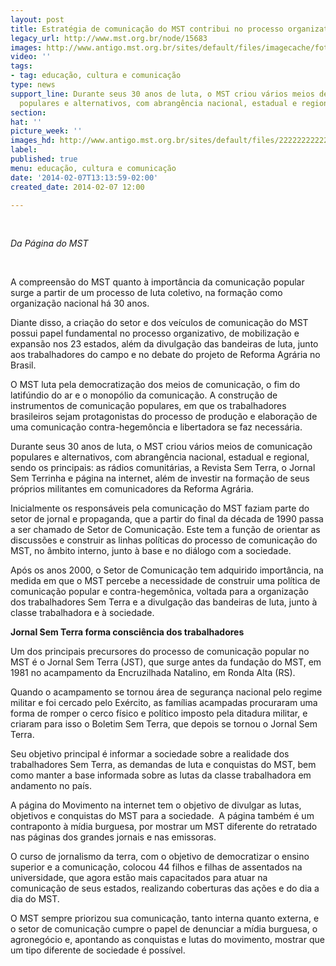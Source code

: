 ```yaml
---
layout: post
title: Estratégia de comunicação do MST contribui no processo organizativo
legacy_url: http://www.mst.org.br/node/15683
images: http://www.antigo.mst.org.br/sites/default/files/imagecache/foto_destaque/2222222222222.jpg
video: ''
tags:
- tag: educação, cultura e comunicação
type: news
support_line: Durante seus 30 anos de luta, o MST criou vários meios de comunicação
  populares e alternativos, com abrangência nacional, estadual e regional.
section: 
hat: ''
picture_week: ''
images_hd: http://www.antigo.mst.org.br/sites/default/files/2222222222222.jpg
label: 
published: true
menu: educação, cultura e comunicação
date: '2014-02-07T13:13:59-02:00'
created_date: 2014-02-07 12:00

---
```

<p>&nbsp;</p><p><em>Da Página do MST</em></p><p>&nbsp;</p><p>A compreensão do MST quanto à importância da comunicação popular surge a partir de um processo de luta coletivo, na formação como organização nacional há 30 anos.</p><p>Diante disso, a criação do setor e dos veículos de comunicação do MST possui papel fundamental no processo organizativo, de mobilização e expansão nos 23 estados, além da divulgação das bandeiras de luta, junto aos trabalhadores do campo e no debate do projeto de Reforma Agrária no Brasil.</p><p>O MST luta pela democratização dos meios de comunicação, o fim do latifúndio do ar e o monopólio da comunicação. A construção de instrumentos de comunicação populares, em que os trabalhadores brasileiros sejam protagonistas do processo de produção e elaboração de uma comunicação contra-hegemôncia e libertadora se faz necessária.</p><p>Durante seus 30 anos de luta, o MST criou vários meios de comunicação populares e alternativos, com abrangência nacional, estadual e regional, sendo os principais: as rádios comunitárias, a Revista Sem Terra, o Jornal Sem Terrinha e página na internet, além de investir na formação de seus próprios militantes em comunicadores da Reforma Agrária.</p><p>Inicialmente os responsáveis pela comunicação do MST faziam parte do setor de jornal e propaganda, que a partir do final da década de 1990 passa a ser chamado de Setor de Comunicação. Este tem a função de orientar as discussões e construir as linhas políticas do processo de comunicação do MST, no âmbito interno, junto à base e no diálogo com a sociedade. &nbsp;</p><p>Após os anos 2000, o Setor de Comunicação tem adquirido importância, na medida em que o MST percebe a necessidade de construir uma política de comunicação popular e contra-hegemônica, voltada para a organização dos trabalhadores Sem Terra e a divulgação das bandeiras de luta, junto à classe trabalhadora e à sociedade.</p><p><strong>Jornal Sem Terra forma consciência dos trabalhadores</strong></p><p>Um dos principais precursores do processo de comunicação popular no MST é o Jornal Sem Terra (JST), que surge antes da fundação do MST, em 1981 no acampamento da Encruzilhada Natalino, em Ronda Alta (RS).</p><p>Quando o acampamento se tornou área de segurança nacional pelo regime militar e foi cercado pelo Exército, as famílias acampadas procuraram uma forma de romper o cerco físico e político imposto pela ditadura militar, e criaram para isso o Boletim Sem Terra, que depois se tornou o Jornal Sem Terra.</p><p>Seu objetivo principal é informar a sociedade sobre a realidade dos trabalhadores Sem Terra, as demandas de luta e conquistas do MST, bem como manter a base informada sobre as lutas da classe trabalhadora em andamento no país.</p><p>A página do Movimento na internet tem o objetivo de divulgar as lutas, objetivos e conquistas do MST para a sociedade. &nbsp;A página também é um contraponto à mídia burguesa, por mostrar um MST diferente do retratado nas páginas dos grandes jornais e nas emissoras.</p><p>O curso de jornalismo da terra, com o objetivo de democratizar o ensino superior e a comunicação, colocou 44 filhos e filhas de assentados na universidade, que agora estão mais capacitados para atuar na comunicação de seus estados, realizando coberturas das ações e do dia a dia do MST.</p><p>O MST sempre priorizou sua comunicação, tanto interna quanto externa, e o setor de comunicação cumpre o papel de denunciar a mídia burguesa, o agronegócio e, apontando as conquistas e lutas do movimento, mostrar que um tipo diferente de sociedade é possível.</p><p>&nbsp;</p>
